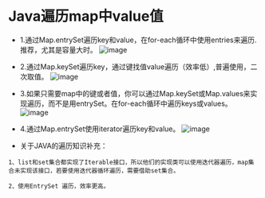 # Java遍历map中value值
* 1.通过Map.entrySet遍历key和value，在for-each循环中使用entries来遍历.推荐，尤其是容量大时。
![image](https://user-images.githubusercontent.com/64882640/123404902-e61ac400-d5db-11eb-99c9-4e681fdd1874.png)

* 2.通过Map.keySet遍历key，通过键找值value遍历（效率低）,普遍使用，二次取值。
![image](https://user-images.githubusercontent.com/64882640/123404959-f3d04980-d5db-11eb-87bb-8fc2b2b54a45.png)

* 3.如果只需要map中的键或者值，你可以通过Map.keySet或Map.values来实现遍历，而不是用entrySet。在for-each循环中遍历keys或values。
![image](https://user-images.githubusercontent.com/64882640/123405018-02b6fc00-d5dc-11eb-9dc8-3c8bc2efdcf4.png)

* 4.通过Map.entrySet使用iterator遍历key和value。
![image](https://user-images.githubusercontent.com/64882640/123405078-106c8180-d5dc-11eb-8805-b5b5ee8ab7d4.png)

* 关于JAVA的遍历知识补充：
```
1、list和set集合都实现了Iterable接口，所以他们的实现类可以使用迭代器遍历，map集合未实现该接口，若要使用迭代器循环遍历，需要借助set集合。

2、使用EntrySet 遍历，效率更高。
```
